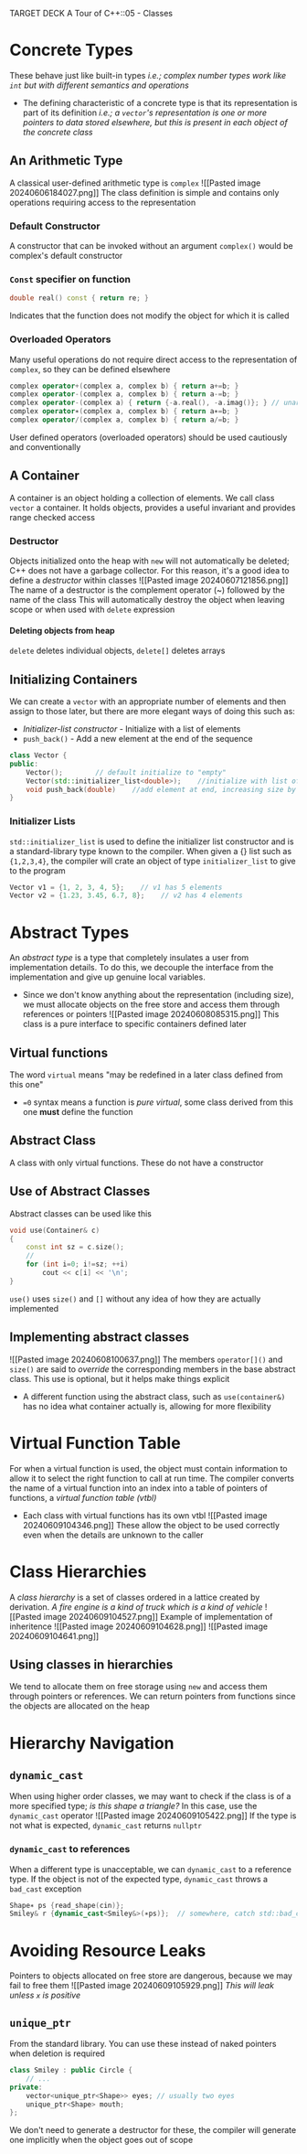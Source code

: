 TARGET DECK
A Tour of C++::05 - Classes

# Concrete Types <!--fc-->
These behave just like built-in types
	*i.e.; complex number types work like `int` but with different semantics and operations*
- The defining characteristic of a concrete type is that its representation is part of its definition
	*i.e.; a `vector`'s representation is one or more pointers to data stored elsewhere, but this is present in each object of the concrete class*
<!--ID: 1717784590349-->


## An Arithmetic Type
A classical user-defined arithmetic type is `complex`
![[Pasted image 20240606184027.png]]
The class definition is simple and contains only operations requiring access to the representation

### Default Constructor <!--fc-->
A constructor that can be invoked without an argument
`complex()` would be complex's default constructor
<!--ID: 1717784590354-->


### `Const` specifier on function <!--fc-->
```C++
double real() const { return re; }
```
Indicates that the function does not modify the object for which it is called
<!--ID: 1717784590358-->


### Overloaded Operators<!--fc-->
Many useful operations do not require direct access to the representation of `complex`, so they can be defined elsewhere
```C++
complex operator+(complex a, complex b) { return a+=b; }
complex operator-(complex a, complex b) { return a-=b; }
complex operator-(complex a) { return {-a.real(), -a.imag()}; } // unary minus
complex operator∗(complex a, complex b) { return a∗=b; }
complex operator/(complex a, complex b) { return a/=b; }
```
User defined operators (overloaded operators) should be used cautiously and conventionally

## A Container <!--fc-->
A container is an object holding a collection of elements. We call class `vector` a container. It holds objects, provides a useful invariant and provides range checked access
<!--ID: 1717784590362-->


### Destructor <!--fc-->
Objects initialized onto the heap with `new` will not automatically be deleted; C++ does not have a garbage collector. For this reason, it's a good idea to define a *destructor* within classes
![[Pasted image 20240607121856.png]]
The name of a destructor is the complement operator (~) followed by the name of the class
This will automatically destroy the object when leaving scope or when used with `delete` expression
<!--ID: 1717784590366-->

#### Deleting objects from heap <!--fc-->
`delete` deletes individual objects, `delete[]` deletes arrays
<!--ID: 1717784590370-->

## Initializing Containers
We can create a `vector` with an appropriate number of elements and then assign to those later, but there are more elegant ways of doing this such as:
- *Initializer-list constructor* - Initialize with a list of elements
- `push_back()` - Add a new element at the end of the sequence
```C++
class Vector {
public:
	Vector();        // default initialize to "empty"
	Vector(std::initializer_list<double>);    //initialize with list of doubles
	void push_back(double)    //add element at end, increasing size by one
}
```

### Initializer Lists <!--fc-->
`std::initializer_list` is used to define the initializer list constructor and is a standard-library type known to the compiler. When given a {} list such as `{1,2,3,4}`, the compiler will crate an object of type `initializer_list` to give to the program
```C++
Vector v1 = {1, 2, 3, 4, 5};    // v1 has 5 elements
Vector v2 = {1.23, 3.45, 6.7, 8};    // v2 has 4 elements
```
<!--ID: 1717863084216-->


# Abstract Types <!--fc-->
An *abstract type* is a type that completely insulates a user from implementation details. To do this, we decouple the interface from the implementation and give up genuine local variables. 
- Since we don't know anything about the representation (including size), we must allocate objects on the free store and access them through references or pointers
![[Pasted image 20240608085315.png]]
This class is a pure interface to specific containers defined later
<!--ID: 1717863084223-->


## Virtual functions <!--fc-->
The word `virtual` means "may be redefined in a later class defined from this one"
- `=0` syntax means a function is *pure virtual*, some class derived from this one **must** define the function
<!--ID: 1717863084227-->


## Abstract Class <!--fc-->
A class with only virtual functions. These do not have a constructor
<!--ID: 1717863084231-->


## Use of Abstract Classes <!--fc-->
Abstract classes can be used like this
```C++
void use(Container& c)
{
	const int sz = c.size();
	//
	for (int i=0; i!=sz; ++i)
		cout << c[i] << '\n';
}
```
`use()` uses `size()` and `[]` without any idea of how they are actually implemented
<!--ID: 1717863084236-->


## Implementing abstract classes <!--fc-->
![[Pasted image 20240608100637.png]]
The members `operator[]()` and `size()` are said to *override* the corresponding members in the base abstract class. This use is optional, but it helps make things explicit
- A different function using the abstract class, such as `use(container&)` has no idea what container actually is, allowing for more flexibility
<!--ID: 1717863084240-->


# Virtual Function Table <!--fc-->
For when a virtual function is used, the object must contain information to allow it to select the right function to call at run time. The compiler converts the name of a virtual function into an index into a table of pointers of functions, a *virtual function table (vtbl)*
- Each class with virtual functions has its own vtbl
![[Pasted image 20240609104346.png]]
These allow the object to be used correctly even when the details are unknown to the caller
<!--ID: 1717952847311-->


# Class Hierarchies <!--fc-->
A *class hierarchy* is a set of classes ordered in a lattice created by derivation. *A fire engine is a kind of truck which is a kind of vehicle*
![[Pasted image 20240609104527.png]]
Example of implementation of inheritence
![[Pasted image 20240609104628.png]]
![[Pasted image 20240609104641.png]]
<!--ID: 1717952847319-->


## Using classes in hierarchies <!--fc-->
We tend to allocate them on free storage using `new` and access them through pointers or references. We can return pointers from functions since the objects are allocated on the heap
<!--ID: 1717952847323-->


# Hierarchy Navigation

## `dynamic_cast` <!--fc-->
When using higher order classes, we may want to check if the class is of a more specified type; *is this shape a triangle?*
In this case, use the `dynamic_cast` operator
![[Pasted image 20240609105422.png]]
If the type is not what is expected, `dynamic_cast` returns `nullptr`
<!--ID: 1717952847328-->


### `dynamic_cast` to references <!--fc-->
When a different type is unacceptable, we can `dynamic_cast` to a reference type. If the object is not of the expected type, `dynamic_cast` throws a `bad_cast` exception
```C++
Shape∗ ps {read_shape(cin)};
Smiley& r {dynamic_cast<Smiley&>(∗ps)};  // somewhere, catch std::bad_cast
```
<!--ID: 1717952847333-->


# Avoiding Resource Leaks
Pointers to objects allocated on free store are dangerous, because we may fail to free them
![[Pasted image 20240609105929.png]]
*This will leak unless `x` is positive*

## `unique_ptr` <!--fc-->
From the standard library. You can use these instead of naked pointers when deletion is required
```C++
class Smiley : public Circle {
	// ...
private:
	vector<unique_ptr<Shape>> eyes; // usually two eyes
	unique_ptr<Shape> mouth;
};
```
We don't need to generate a destructor for these, the compiler will generate one implicitly when the object goes out of scope
<!--ID: 1717952847337-->

